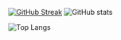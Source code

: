 
[![GitHub Streak](https://github-readme-streak-stats.herokuapp.com/?user=vyaspriyal&theme=dark)](https://git.io/streak-stats)
![ GitHub stats](https://github-readme-stats.vercel.app/api?username=vyaspriyal&show_icons=true&theme=onedark)


![Top Langs](https://github-readme-stats.vercel.app/api/top-langs/?username=vyaspriyal&theme=onedark)
